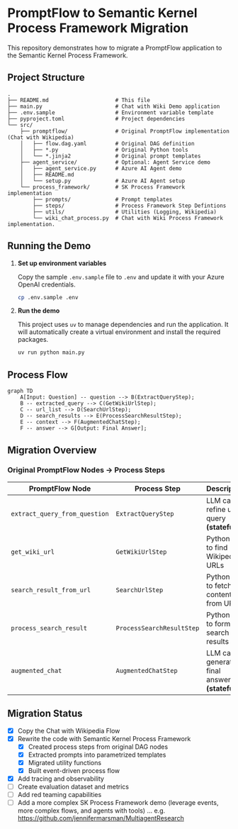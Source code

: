# PromptFlow to Semantic Kernel Process Framework Migration

This repository demonstrates how to migrate a PromptFlow application to the Semantic Kernel Process Framework.

## Project Structure

```text
.
├── README.md                     # This file
├── main.py                       # Chat with Wiki Demo application
├── .env.sample                   # Environment variable template
├── pyproject.toml                # Project dependencies
└── src/
    ├── promptflow/               # Original PromptFlow implementation (Chat with Wikipedia)
    │   ├── flow.dag.yaml         # Original DAG definition
    │   ├── *.py                  # Original Python tools
    │   └── *.jinja2              # Original prompt templates
    ├── agent_service/            # Optional: Agent Service demo
    │   ├── agent_service.py      # Azure AI Agent demo
    │   ├── README.md
    │   └── setup.py              # Azure AI Agent setup
    └── process_framework/        # SK Process Framework implementation
        ├── prompts/              # Prompt templates
        ├── steps/                # Process Framework Step Defintions
        ├── utils/                # Utilities (Logging, Wikipedia)
        └── wiki_chat_process.py  # Chat with Wiki Process Framework implementation.
```

## Running the Demo

1.  **Set up environment variables**

    Copy the sample `.env.sample` file to `.env` and update it with your Azure OpenAI credentials.

    ```bash
    cp .env.sample .env
    ```

2.  **Run the demo**

    This project uses `uv` to manage dependencies and run the application. It will automatically create a virtual environment and install the required packages.

    ```bash
    uv run python main.py
    ```

## Process Flow

```mermaid
graph TD
    A[Input: Question] -- question --> B(ExtractQueryStep);
    B -- extracted_query --> C(GetWikiUrlStep);
    C -- url_list --> D(SearchUrlStep);
    D -- search_results --> E(ProcessSearchResultStep);
    E -- context --> F(AugmentedChatStep);
    F -- answer --> G[Output: Final Answer];
```

## Migration Overview

### Original PromptFlow Nodes → Process Steps

| PromptFlow Node               | Process Step              | Description                                      |
| ----------------------------- | ------------------------- | ------------------------------------------------ |
| `extract_query_from_question` | `ExtractQueryStep`        | LLM call to refine user query **(stateful)**     |
| `get_wiki_url`                | `GetWikiUrlStep`          | Python tool to find Wikipedia URLs               |
| `search_result_from_url`      | `SearchUrlStep`           | Python tool to fetch content from URLs           |
| `process_search_result`       | `ProcessSearchResultStep` | Python tool to format search results             |
| `augmented_chat`              | `AugmentedChatStep`       | LLM call to generate final answer **(stateful)** |

## Migration Status

- [x] Copy the Chat with Wikipedia Flow
- [x] Rewrite the code with Semantic Kernel Process Framework
  - [x] Created process steps from original DAG nodes
  - [x] Extracted prompts into parametrized templates
  - [x] Migrated utility functions
  - [x] Built event-driven process flow
- [x] Add tracing and observability
- [ ] Create evaluation dataset and metrics
- [ ] Add red teaming capabilities
- [ ] Add a more complex SK Process Framework demo (leverage events, more complex flows, and agents with tools) ... e.g. https://github.com/jennifermarsman/MultiagentResearch
